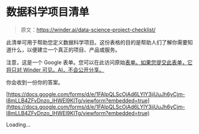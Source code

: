 # 数据科学项目清单

> 原文：<https://winder.ai/data-science-project-checklist/>

此清单可用于帮助您定义数据科学项目。这份表格的目的是帮助人们了解你需要知道什么，以便建立一个真正的项目、产品或服务。

注意，这是一个 Google 表单。您可以在此访问原始[表单。如果您提交此表单，它将只对 Winder 可见。AI，不会公开分享。](https://docs.google.com/forms/d/e/1FAIpQLScOjAd6LYlY3ijUuJh6yCjm-l8mLLB4ZFvDnzo_IHWEl9KlTg/viewform?usp=sf_link)

你会收到一份你的答案。

[https://docs.google.com/forms/d/e/1FAIpQLScOjAd6LYlY3ijUuJh6yCjm-l8mLLB4ZFvDnzo_IHWEl9KlTg/viewform?embedded=true](https://docs.google.com/forms/d/e/1FAIpQLScOjAd6LYlY3ijUuJh6yCjm-l8mLLB4ZFvDnzo_IHWEl9KlTg/viewform?embedded=true)

Loading...